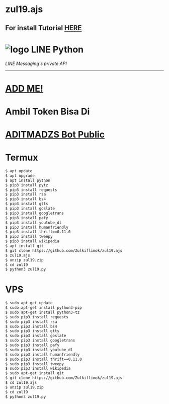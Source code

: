 # zul19.ajs


## For install Tutorial [HERE](https://youtu.be/am70IJvSkRg)
# ![logo](LINE-sm.png) LINE Python

*LINE Messaging's private API*

----
# [ADD ME!](http://line.me/ti/p/~linux.1)
# Ambil Token Bisa Di
# [ADITMADZS Bot Public](line.me/ti/p/~linux.1)

# Termux

```sh
$ apt update
$ apt upgrade
$ apt install python
$ pip3 install pytz
$ pip3 install requests
$ pip3 install rsa
$ pip3 install bs4
$ pip3 install gtts 
$ pip3 install goslate
$ pip3 install googletrans
$ pip3 install pafy
$ pip3 install youtube_dl
$ pip3 install humanfriendly
$ pip3 install thrift==0.11.0
$ pip3 install tweepy
$ pip3 install wikipedia
$ apt install git
$ git clone https://github.com/Zulkiflimok/zul19.ajs
$ zul19.ajs
$ unzip zul19.zip
$ cd zul19
$ python3 zul19.py
```

# VPS

```sh
$ sudo apt-get update
$ sudo apt-get install python3-pip
$ sudo apt-get install python3-tz
$ sudo pip3 install requests
$ sudo pip3 install rsa 
$ sudo pip3 install bs4 
$ sudo pip3 install gtts 
$ sudo pip3 install goslate
$ sudo pip3 install googletrans 
$ sudo pip3 install pafy 
$ sudo pip3 install youtube_dl 
$ sudo pip3 install humanfriendly
$ sudo pip3 install thrift==0.11.0
$ sudo pip3 install tweepy
$ sudo pip3 install wikipedia
$ sudo apt-get install git
$ git clone https://github.com/Zulkiflimok/zul19.ajs
$ cd zul19.ajs
$ unzip zul19.zip
$ cd zul19
$ python3 zul19.py
```

